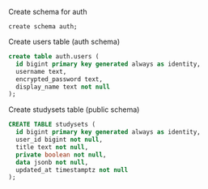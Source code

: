 Create schema for auth
```
create schema auth;
```

Create users table (auth schema)
```sql
create table auth.users (
  id bigint primary key generated always as identity,
  username text,
  encrypted_password text,
  display_name text not null
);
```

Create studysets table (public schema)
```sql
CREATE TABLE studysets (
  id bigint primary key generated always as identity,
  user_id bigint not null,
  title text not null,
  private boolean not null,
  data jsonb not null,
  updated_at timestamptz not null
);
```
